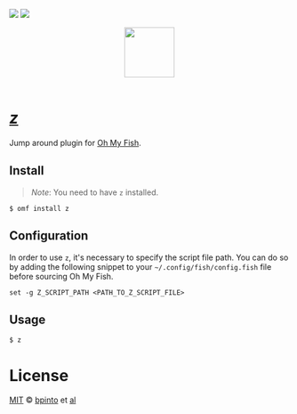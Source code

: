[![][travis-badge]][travis-link]
![][license-badge]

<div align="center">
  <a href="http://github.com/oh-my-fish/oh-my-fish">
  <img width=90px  src="https://cloud.githubusercontent.com/assets/8317250/8510172/f006f0a4-230f-11e5-98b6-5c2e3c87088f.png">
  </a>
</div>
<br>

#  [_z_](https://github.com/rupa/z)

Jump around plugin for [Oh My Fish][omf-link].

## Install
> _Note_: You need to have `z` installed.


```fish
$ omf install z
```

## Configuration

In order to use `z`, it's necessary to specify the script file path.
You can do so by adding the following snippet to your `~/.config/fish/config.fish` file before
sourcing Oh My Fish.

```
set -g Z_SCRIPT_PATH <PATH_TO_Z_SCRIPT_FILE>
```

## Usage

```fish
$ z
```

# License

[MIT][mit] © [bpinto][author] et [al][contributors]


[mit]:            http://opensource.org/licenses/MIT
[author]:         http://github.com/bpinto
[contributors]:   https://github.com/oh-my-fish/plugin-z/graphs/contributors
[omf-link]:       https://www.github.com/oh-my-fish/oh-my-fish

[license-badge]:  https://img.shields.io/badge/license-MIT-007EC7.svg?style=flat-square
[travis-badge]:   http://img.shields.io/travis/oh-my-fish/plugin-z.svg?style=flat-square
[travis-link]:    https://travis-ci.org/oh-my-fish/plugin-z
